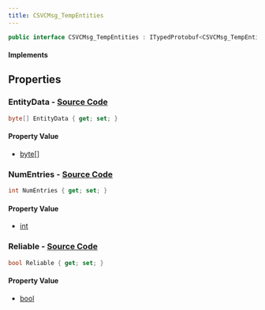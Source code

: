 ```yaml
---
title: CSVCMsg_TempEntities
---
```


```csharp
public interface CSVCMsg_TempEntities : ITypedProtobuf<CSVCMsg_TempEntities>, INativeHandle
```

#### Implements

## Properties

### **EntityData** - [Source Code](https://github.com/swiftly-solution/swiftlys2/blob/main/managed/src/SwiftlyS2.Generated/Protobufs/Interfaces/CSVCMsg_TempEntities.cs#L19)

```csharp
byte[] EntityData { get; set; }
```

#### Property Value

- [byte](https://learn.microsoft.com/dotnet/api/system.byte)[]

### **NumEntries** - [Source Code](https://github.com/swiftly-solution/swiftlys2/blob/main/managed/src/SwiftlyS2.Generated/Protobufs/Interfaces/CSVCMsg_TempEntities.cs#L16)

```csharp
int NumEntries { get; set; }
```

#### Property Value

- [int](https://learn.microsoft.com/dotnet/api/system.int32)

### **Reliable** - [Source Code](https://github.com/swiftly-solution/swiftlys2/blob/main/managed/src/SwiftlyS2.Generated/Protobufs/Interfaces/CSVCMsg_TempEntities.cs#L13)

```csharp
bool Reliable { get; set; }
```

#### Property Value

- [bool](https://learn.microsoft.com/dotnet/api/system.boolean)

